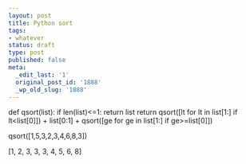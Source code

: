 ```yaml
---
layout: post
title: Python sort
tags:
- whatever
status: draft
type: post
published: false
meta:
  _edit_last: '1'
  original_post_id: '1888'
  _wp_old_slug: '1888'
---
```

def qsort(list):
if len(list)&lt;=1: return list
return qsort([lt for lt in list[1:] if lt&lt;list[0]]) + list[0:1] + qsort([ge for ge in list[1:] if ge&gt;=list[0]])

qsort([1,5,3,2,3,4,6,8,3])

[1, 2, 3, 3, 3, 4, 5, 6, 8] 
